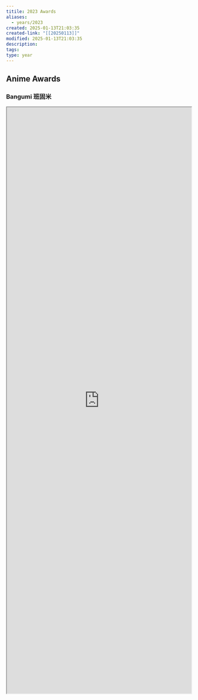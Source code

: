 ```yaml
---
titile: 2023 Awards
aliases:
  - years/2023
created: 2025-01-13T21:03:35
created-link: "[[20250113]]"
modified: 2025-01-13T21:03:35
description: 
tags: 
type: year
---
```


## Anime Awards

### Bangumi 班固米

<iframe src='https://bgm.tv/award/2023' style='height:40vh;width:100%' class='iframe-radius' allow='fullscreen'/><div class='text-center'>via: <a href='https://bgm.tv/award/2023' target='_blank' class='external-link'>https://bgm.tv/award/2023</a></div>

### Animecorner

<iframe src='https://animecorner.me/2023-anime-of-the-year-awards-winners/' style='height:40vh;width:100%' class='iframe-radius' allow='fullscreen'/><div class='text-center'>via: <a href='https://animecorner.me/2023-anime-of-the-year-awards-winners/' target='_blank' class='external-link'>https://animecorner.me/2023-anime-of-the-year-awards-winners/</a></div>

## Game Awards

### Steam

<iframe src='https://store.steampowered.com/steamawards/2023?l=schinese' style='height:40vh;width:100%' class='iframe-radius' allow='fullscreen'/><div class='text-center'>via: <a href='https://store.steampowered.com/steamawards/2023?l=schinese' target='_blank' class='external-link'>https://store.steampowered.com/steamawards/2023?l=schinese</a></div>

### TGA

<iframe src='https://thegameawards.com/rewind/year-2023' style='height:40vh;width:100%' class='iframe-radius' allow='fullscreen'/><div class='text-center'>via: <a href='https://thegameawards.com/rewind/year-2023' target='_blank' class='external-link'>https://thegameawards.com/rewind/year-2023</a></div>

### Metacritic

<iframe src='https://www.metacritic.com/browse/games/score/metascore/year/all/filtered?view=detailed&sort=desc&year_selected=2023' style='height:40vh;width:100%' class='iframe-radius' allow='fullscreen'/><div class='text-center'>via: <a href='https://www.metacritic.com/browse/games/score/metascore/year/all/filtered?view=detailed&sort=desc&year_selected=2023' target='_blank' class='external-link'>https://www.metacritic.com/browse/games/score/metascore/year/all/filtered?view=detailed&sort=desc&year_selected=2023</a></div>

## Novel Awards

### Douban

<iframe src='https://book.douban.com/annual/2023' style='height:40vh;width:100%' class='iframe-radius' allow='fullscreen'/><div class='text-center'>via: <a href='https://book.douban.com/annual/2023' target='_blank' class='external-link'>https://book.douban.com/annual/2023</a></div>

## Movie Awards

### Douban

<iframe src='https://movie.douban.com/annual/2023' style='height:40vh;width:100%' class='iframe-radius' allow='fullscreen'/><div class='text-center'>via: <a href='https://movie.douban.com/annual/2023' target='_blank' class='external-link'>https://movie.douban.com/annual/2023</a></div>

### Academy

<iframe src='https://www.imdb.com/event/ev0000003/2023/1/' style='height:40vh;width:100%' class='iframe-radius' allow='fullscreen'/><div class='text-center'>via: <a href='https://www.imdb.com/event/ev0000003/2023/1/' target='_blank' class='external-link'>https://www.imdb.com/event/ev0000003/2023/1/</a></div>

## Music Awards

### Douban

<iframe src='https://music.douban.com/annual/2023' style='height:40vh;width:100%' class='iframe-radius' allow='fullscreen'/><div class='text-center'>via: <a href='https://music.douban.com/annual/2023' target='_blank' class='external-link'>https://music.douban.com/annual/2023</a></div>

## Coding Awards

### Product Hunt

<iframe src=' https://www.producthunt.com/golden-kitty-awards/hall-of-fame?year=2023' style='height:40vh;width:100%' class='iframe-radius' allow='fullscreen'/><div class='text-center'>via: <a href=' https://www.producthunt.com/golden-kitty-awards/hall-of-fame?year=2023' target='_blank' class='external-link'> https://www.producthunt.com/golden-kitty-awards/hall-of-fame?year=2023</a></div>

## Mobile

### Apple Store

<iframe src='https://developer.apple.com/design/awards/2023' style='height:40vh;width:100%' class='iframe-radius' allow='fullscreen'/><div class='text-center'>via: <a href='https://developer.apple.com/design/awards/2023' target='_blank' class='external-link'>https://developer.apple.com/design/awards/2023</a></div>

### Google Play

<iframe src='https://play.google.com/store/apps/editorial?id=mc_bestof2023_xfn_fcp&hl=en' style='height:40vh;width:100%' class='iframe-radius' allow='fullscreen'/><div class='text-center'>via: <a href='https://play.google.com/store/apps/editorial?id=mc_bestof2023_xfn_fcp&hl=en' target='_blank' class='external-link'>https://play.google.com/store/apps/editorial?id=mc_bestof2023_xfn_fcp&hl=en</a></div>

## Hentai Awards #nsfw

### Moe Game

<iframe src='https://moe-gameaward.com/prize/2023' style='height:40vh;width:100%' class='iframe-radius' allow='fullscreen'/><div class='text-center'>via: <a href='https://moe-gameaward.com/prize/2023' target='_blank' class='external-link'>https://moe-gameaward.com/prize/2023</a></div>

###  DLsite Game Sale Ranking

<iframe src='https://www.dlsite.com/maniax/ranking/year?year=2023&sort=sale&category=game' style='height:40vh;width:100%' class='iframe-radius' allow='fullscreen'/><div class='text-center'>via: <a href='https://www.dlsite.com/maniax/ranking/year?year=2023&sort=sale&category=game' target='_blank' class='external-link'>https://www.dlsite.com/maniax/ranking/year?year=2023&sort=sale&category=game</a></div>

### DLsite Voice Sale Ranking

<iframe src='https://www.dlsite.com/maniax/ranking/year?year=2023&sort=sale&category=voice' style='height:40vh;width:100%' class='iframe-radius' allow='fullscreen'/><div class='text-center'>via: <a href='https://www.dlsite.com/maniax/ranking/year?year=2023&sort=sale&category=voice' target='_blank' class='external-link'>https://www.dlsite.com/maniax/ranking/year?year=2023&sort=sale&category=voice</a></div>

### DLsite Comic Sale Ranking

<iframe src='https://www.dlsite.com/maniax/ranking/year?year=2023&sort=sale&category=comic' style='height:40vh;width:100%' class='iframe-radius' allow='fullscreen'/><div class='text-center'>via: <a href='https://www.dlsite.com/maniax/ranking/year?year=2023&sort=sale&category=comic' target='_blank' class='external-link'>https://www.dlsite.com/maniax/ranking/year?year=2023&sort=sale&category=comic</a></div>

